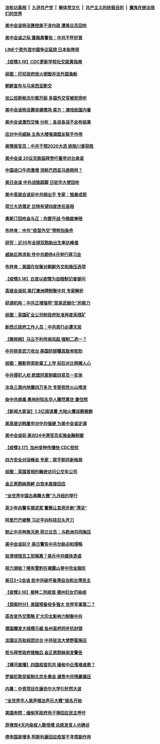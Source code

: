 

####  [法轮功真相](../../../../basic/blob/master/README.md?t=03200201) &nbsp;|&nbsp; [九评共产党](../../../../9ping.md/blob/master/README.md?t=03200201) &nbsp;|&nbsp; [解体党文化](../../../../jtdwh.md/blob/master/README.md?t=03200201)  &nbsp;|&nbsp; [共产主义的终极目的](../../../../gczydzjmd.md/blob/master/README.md?t=03200201) &nbsp;|&nbsp; [魔鬼在统治我们的世界](../../../../mgztzwmdsj.md/blob/master/README.md?t=03200201) 

#### [美中会谈杨洁篪控美干涉内政 遭美议员回呛](../pages/nsc418/n12822853.md?t=03200201) 

#### [美中会谈之际 蓬佩奥警告：中共不怀好意](../pages/nsc418/n12822611.md?t=03200201) 

#### [LINE个资外泄中国争议延烧 日本拟停用](../pages/nsc418/n12822280.md?t=03200201) 

#### [【疫情3.19】CDC更新学校社交距离指南](../pages/nsc418/n12822029.md?t=03200201) 

#### [组图：印尼政府放火销毁非法外国渔船](../pages/nsc418/n12821944.md?t=03200201) 

#### [朝鲜宣布与马来西亚断交](../pages/nsc418/n12821245.md?t=03200201) 

#### [加公民斯帕沃尔案开庭 多国外交官被拒旁听](../pages/nsc418/n12821755.md?t=03200201) 

#### [美中会谈杨洁篪突袭搅场 美方：演戏给国内看](../pages/nsc418/n12821980.md?t=03200201) 

#### [美中会谈激烈交锋 分析：各说各话不会有结果](../pages/nsc418/n12821706.md?t=03200201) 

#### [应对中共威胁 五角大楼强调盟友联手作用](../pages/nsc418/n12821246.md?t=03200201) 

#### [美情报官员：中共干预2020大选 欲阻川普获胜](../pages/nsc418/n12821048.md?t=03200201) 

#### [美中会谈 20议员致函拜登吁重申对台承诺](../pages/nsc418/n12821149.md?t=03200201) 

#### [中国进口牛肉激增 消耗巴西亚马逊雨林？](../pages/nsc418/n12818568.md?t=03200201) 

#### [美日会谈 中共战狼跳脚 日驻华大使回呛](../pages/nsc418/n12820554.md?t=03200201) 

#### [美中高层会谈前中共频出手 专家：恼羞成怒](../pages/nsc418/n12820677.md?t=03200201) 

#### [荷兰大选落定 吕特有望四度连任首相](../pages/nsc418/n12820257.md?t=03200201) 

#### [奥斯汀回呛金与正：你要开战 今晚就奉陪](../pages/nsc418/n12820432.md?t=03200201) 

#### [布林肯：中共“疫苗外交”带附加条件](../pages/nsc418/n12820401.md?t=03200201) 

#### [研究：近35年全球双胞胎出生率达峰值](../pages/nsc418/n12819140.md?t=03200201) 

#### [威胁后再求和 传中共期待4月举行拜习会](../pages/nsc418/n12820162.md?t=03200201) 

#### [布林肯：美国在权衡对朝鲜外交和施压选项](../pages/nsc418/n12820020.md?t=03200201) 

#### [【疫情3.18】白宫以疫情为由限制记者提问](../pages/nsc418/n12819406.md?t=03200201) 

#### [高层会谈前 美打澳洲牌制衡中共 专家解析](../pages/nsc418/n12819131.md?t=03200201) 

#### [研调机构：中共正增强将“贸易武器化”的能力](../pages/nsc418/n12819207.md?t=03200201) 

#### [组图：英国矿业公司盼政府批准再度采煤矿](../pages/nsc418/n12817055.md?t=03200201) 

#### [新西兰政府工作人员：中共恶行必遭天惩](../pages/nsc418/n12817612.md?t=03200201) 

#### [【微视频】马云不利传闻风起 强制二选一？](../pages/nsc418/n12817521.md?t=03200201) 

#### [中共扬言武力攻台 美国防部曝其致命软肋](../pages/nsc418/n12817763.md?t=03200201) 

#### [组图：摄影师资助童工上学 前后对比照撼人心](../pages/nsc418/n12816705.md?t=03200201) 

#### [中共侵犯人权 欧盟同意制裁四官员一实体](../pages/nsc418/n12817506.md?t=03200201) 

#### [冰岛三周内地震四万多次 专家担忧火山喷发](../pages/nsc418/n12817442.md?t=03200201) 

#### [染中共病毒 奥地利知名华人骤然离世 妻住院](../pages/nsc418/n12817522.md?t=03200201) 

#### [【新闻大家谈】1.3亿阅读量 大陆火爆话题被删](../pages/nsc418/n12817383.md?t=03200201) 

#### [美高层访韩重申对中共强硬 为美中会谈定调](../pages/nsc418/n12817483.md?t=03200201) 

#### [美中会谈前 美对24中港官员实施金融制裁](../pages/nsc418/n12816623.md?t=03200201) 

#### [【疫情3.17】加州变种传播快 CDC担忧](../pages/nsc418/n12816896.md?t=03200201) 

#### [四方安全对话峰会 专家：联手制共新格局](../pages/nsc418/n12816859.md?t=03200201) 

#### [组图：英国首相约翰逊访问公交车公司](../pages/nsc418/n12815117.md?t=03200201) 

#### [金正恩胞妹挑衅 白宫未直接回应](../pages/nsc418/n12815845.md?t=03200201) 

#### [“全世界中国古典舞大赛”九月纽约举行](../pages/nsc418/n12815570.md?t=03200201) 

#### [英少年向警车掷泥浆 警察让其用牙刷“清洁”](../pages/nsc418/n12814208.md?t=03200201) 

#### [阿里巴巴被整 习近平向科技巨头开刀](../pages/nsc418/n12815434.md?t=03200201) 

#### [制止中共种族灭绝 荷兰议员：与欧洲共同施压](../pages/nsc418/n12815110.md?t=03200201) 

#### [美中会谈前夕 美日警告中共勿胁迫和侵略](../pages/nsc418/n12815348.md?t=03200201) 

#### [驻港领馆员工拒隔离？美斥中共媒体造谣](../pages/nsc418/n12815217.md?t=03200201) 

#### [视力测验？稀有雪豹在裸露山脊中完全隐形](../pages/nsc418/n12814213.md?t=03200201) 

#### [美日2+2会谈 批中共破坏香港自治和台湾民主](../pages/nsc418/n12815030.md?t=03200201) 

#### [【疫情3.16】接种二剂疫苗  德州妇女仍染疫](../pages/nsc418/n12814641.md?t=03200201) 

#### [【探索时分】美国预备役多强大 世界军事第二？](../pages/nsc418/n12813067.md?t=03200201) 

#### [英改变外交策略 扩大印太影响力制衡中共](../pages/nsc418/n12814355.md?t=03200201) 

#### [德国爆发大规模示威 各州首府同步抗封锁](../pages/nsc418/n12813773.md?t=03200201) 

#### [法国议员拟组团访台 中共驻法大使野蛮施压](../pages/nsc418/n12813809.md?t=03200201) 

#### [拒与拜登政府接触后 金正恩胞妹突发警告](../pages/nsc418/n12813680.md?t=03200201) 

#### [【横河直播】四国疫苗抗共 缅甸中企落难谁救？](../pages/nsc418/n12813610.md?t=03200201) 

#### [罗姆尼敦促抵制北京冬奥会 谴责中共残暴镇压](../pages/nsc418/n12813299.md?t=03200201) 

#### [内幕：中资项目在康奈尔大学引轩然大波](../pages/nsc418/n12813486.md?t=03200201) 

#### [“全世界华人美声唱法声乐大赛”报名开始](../pages/nsc418/n12813222.md?t=03200201) 

#### [美国务院：缅甸军政府用子弹回应民主呼吁](../pages/nsc418/n12813036.md?t=03200201) 

#### [菲律宾4天内染疫人数倍增 总统发言人也确诊](../pages/nsc418/n12812833.md?t=03200201) 

#### [停用国家增多 阿斯利康回应疫苗不寻常副作用](../pages/nsc418/n12812700.md?t=03200201) 

